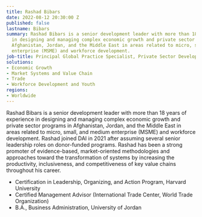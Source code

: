 ```yaml
---
title: Rashad Bibars
date: 2022-08-12 20:30:00 Z
published: false
lastname: Bibars
summary: Rashad Bibars is a senior development leader with more than 18 years of experience
  in designing and managing complex economic growth and private sector programs in
  Afghanistan, Jordan, and the Middle East in areas related to micro, small, and medium
  enterprise (MSME) and workforce development.
job-title: Principal Global Practice Specialist, Private Sector Development and Skills
solutions:
- Economic Growth
- Market Systems and Value Chain
- Trade
- Workforce Development and Youth
regions:
- Worldwide
---
```


Rashad Bibars is a senior development leader with more than 18 years of experience in designing and managing complex economic growth and private sector programs in Afghanistan, Jordan, and the Middle East in areas related to micro, small, and medium enterprise (MSME) and workforce development. Rashad joined DAI in 2021 after assuming several senior leadership roles on donor-funded programs. Rashad has been a strong promoter of evidence-based, market-oriented methodologies and approaches toward the transformation of systems by increasing the productivity, inclusiveness, and competitiveness of key value chains throughout his career.

* Certification in Leadership, Organizing, and Action Program, Harvard University
* Certified Management Advisor (International Trade Center, World Trade Organization)
* B.A., Business Administration, University of Jordan